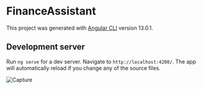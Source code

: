 # FinanceAssistant

This project was generated with [Angular CLI](https://github.com/angular/angular-cli) version 13.0.1.

## Development server

Run `ng serve` for a dev server. Navigate to `http://localhost:4200/`. The app will automatically reload if you change any of the source files.


![Capture](https://user-images.githubusercontent.com/90456420/163997622-83a3c15b-8b21-4c65-8015-0173338b1c25.PNG)

